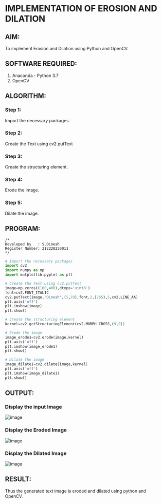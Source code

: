 # IMPLEMENTATION OF EROSION AND DILATION
## AIM:
To implement Erosion and Dilation using Python and OpenCV.
## SOFTWARE REQUIRED:
1. Anaconda - Python 3.7
2. OpenCV
## ALGORITHM:
### Step 1:
Import the necessary packages.
### Step 2:
Create the Text using cv2.putText
### Step 3:
Create the structuring element.
### Step 4:
Erode the image.
### Step 5:
Dilate the image.

## PROGRAM:
```
/*
Developed by   : S.Dinesh
Register Number: 212220230011
*/
```
``` Python
# Import the necessary packages
import cv2
import numpy as np
import matplotlib.pyplot as plt

# Create the Text using cv2.putText
image=np.zeros((100,400),dtype='uint8')
font=cv2.FONT_ITALIC
cv2.putText(image,'Dinesh',(5,70),font,2,(255),5,cv2.LINE_AA)
plt.axis('off')
plt.imshow(image)
plt.show()

# Create the structuring element
kernel=cv2.getStructuringElement(cv2.MORPH_CROSS,(9,9))

# Erode the image
image_erode1=cv2.erode(image,kernel)
plt.axis('off')
plt.imshow(image_erode1)
plt.show()

# Dilate the image
image_dilate1=cv2.dilate(image,kernel)
plt.axis('off')
plt.imshow(image_dilate1)
plt.show()
```
## OUTPUT:

### Display the input Image
![image](https://user-images.githubusercontent.com/75235159/170826205-d8839f88-4b61-4324-a933-742c957ba1db.png)

### Display the Eroded Image
![image](https://user-images.githubusercontent.com/75235159/170826226-0ae0d408-21c1-4295-a5cf-ba5df639ce95.png)

### Display the Dilated Image
![image](https://user-images.githubusercontent.com/75235159/170826243-cc98d847-4adc-4db4-ad68-38860331ba1a.png)

## RESULT:
Thus the generated text image is eroded and dilated using python and OpenCV.
